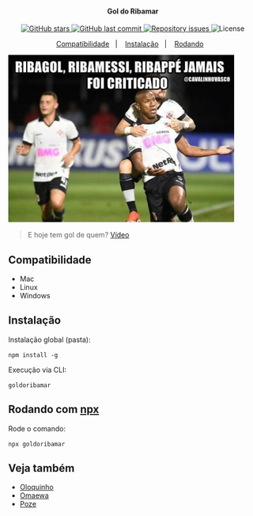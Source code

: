 <h4 align="center">
    Gol do Ribamar
</h4>
<p align="center">
  <a href="https://github.com/jonathanmagliano/gol-do-ribamar/stars">
    <img alt="GitHub stars" src="https://img.shields.io/github/stars/jonathanmagliano/gol-do-ribamar">
  </a>
  
  <a href="https://github.com/jonathanmagliano/gol-do-ribamar/commits/master">
    <img alt="GitHub last commit" src="https://img.shields.io/github/last-commit/jonathanmagliano/gol-do-ribamar">
  </a>

  <a href="https://github.com/jonathanmagliano/gol-do-ribamar/issues">
    <img alt="Repository issues" src="https://img.shields.io/github/issues/jonathanmagliano/gol-do-ribamar">
  </a>

  <img alt="License" src="https://img.shields.io/badge/license-MIT-brightgreen">
</p>

<p align="center">
  <a href="#compatibilidade">Compatibilidade</a>&nbsp;&nbsp;&nbsp;|&nbsp;&nbsp;&nbsp;	
  <a href="#instalação">Instalação</a>&nbsp;&nbsp;&nbsp;|&nbsp;&nbsp;&nbsp;
  <a href="#rodando">Rodando</a>&nbsp;&nbsp;&nbsp;
</p>

![img](ribamar.jpeg)

> E hoje tem gol de quem? [Vídeo](https://www.youtube.com/watch?v=svvXeHuSAAk)

## Compatibilidade

- Mac
- Linux
- Windows

## Instalação
Instalação global (pasta):

    npm install -g

Execução via CLI:
    
    goldoribamar

## Rodando com [npx](https://www.npmjs.com/package/npx)
Rode o comando:

    npx goldoribamar

## Veja também

 - [Oloquinho](https://github.com/oloquinho/oloquinho)
 - [Omaewa](https://github.com/BrOrlandi/omaewa/)
 - [Poze](https://github.com/imdanielpiva/tomanocupacero/)
